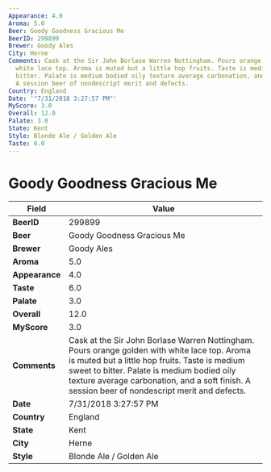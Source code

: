 ```yaml
---
Appearance: 4.0
Aroma: 5.0
Beer: Goody Goodness Gracious Me
BeerID: 299899
Brewer: Goody Ales
City: Herne
Comments: Cask at the Sir John Borlase Warren Nottingham. Pours orange golden with
  white lace top. Aroma is muted but a little hop fruits. Taste is medium sweet to
  bitter. Palate is medium bodied oily texture average carbonation, and a soft finish.
  A session beer of nondescript merit and defects.
Country: England
Date: '"7/31/2018 3:27:57 PM"'
MyScore: 3.0
Overall: 12.0
Palate: 3.0
State: Kent
Style: Blonde Ale / Golden Ale
Taste: 6.0
---
```


# Goody Goodness Gracious Me

| Field         | Value |
|---------------|-------|
| **BeerID** | 299899 |
| **Beer** | Goody Goodness Gracious Me |
| **Brewer** | Goody Ales |
| **Aroma** | 5.0 |
| **Appearance** | 4.0 |
| **Taste** | 6.0 |
| **Palate** | 3.0 |
| **Overall** | 12.0 |
| **MyScore** | 3.0 |
| **Comments** | Cask at the Sir John Borlase Warren Nottingham. Pours orange golden with white lace top. Aroma is muted but a little hop fruits. Taste is medium sweet to bitter. Palate is medium bodied oily texture average carbonation, and a soft finish. A session beer of nondescript merit and defects. |
| **Date** | 7/31/2018 3:27:57 PM |
| **Country** | England |
| **State** | Kent |
| **City** | Herne |
| **Style** | Blonde Ale / Golden Ale |
